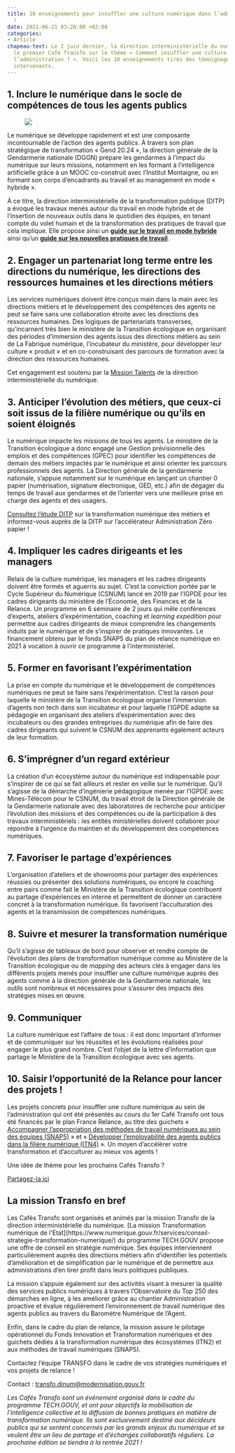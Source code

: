 ```yaml
---
title: 10 enseignements pour insuffler une culture numérique dans l’administration
  !
date: 2021-06-21 03:28:00 +02:00
categories:
- Article
chapeau-text: Le 2 juin dernier, la direction interministérielle du numérique a organisé
  le premier Café Transfo sur le thème « Comment insuffler une culture numérique dans
  l’administration ? ». Voici les 10 enseignements tirés des témoignages des différents
  intervenants.
---
```


## 1. Inclure le numérique dans le socle de compétences de tous les agents publics

<figure class='image-left' style='width: 50%;'>
<img src="/uploads/swiss-army-knife_bleu.png"/>
</figure>Le numérique se développe rapidement et est une composante incontournable de l’action des agents publics. À travers son plan stratégique de transformation « Gend 20.24 », la direction générale de la Gendarmerie nationale (DGGN) prépare les gendarmes à l’impact du numérique sur leurs missions, notamment en les formant à l’intelligence artificielle grâce à un MOOC co-construit avec l’Institut Montaigne, ou en formant son corps d’encadrants au travail et au management en mode « hybride ».

À ce titre, la direction interministérielle de la transformation publique (DITP) a évoqué les travaux menés autour du travail en mode hybride et de l’insertion de nouveaux outils dans le quotidien des équipes, en tenant compte du volet humain et de la transformation des pratiques de travail que cela implique. Elle propose ainsi un **[guide sur le travail en mode hybride](https://www.modernisation.gouv.fr/home/guide-teletravail-et-presentiel)** ainsi qu’un **[guide sur les nouvelles pratiques de travail](https://www.modernisation.gouv.fr/actualites/recueil-sur-les-nouvelles-pratiques-de-travail-animation-du-collectif-transversalite-renforcement-de-lefficacite-initier-un-changement-durable-dans-la-fonction-publique)**.

## 2. Engager un partenariat long terme entre les directions du numérique, les directions des ressources humaines et les directions métiers

Les services numériques doivent être conçus main dans la main avec les directions métiers et le développement des compétences des agents ne peut se faire sans une collaboration étroite avec les directions des ressources humaines. Des logiques de partenariats transverses, qu’incarnent très bien le ministère de la Transition écologique en organisant des périodes d’immersion des agents issus des directions métiers au sein de La Fabrique numérique, l’incubateur du ministère, pour développer leur culture « produit » et en co-construisant des parcours de formation avec la direction des ressources humaines.

Cet engagement est soutenu par la [Mission Talents](https://www.numerique.gouv.fr/services/partagez-vos-talents-numeriques/) de la direction interministérielle du numérique.

## 3. Anticiper l’évolution des métiers, que ceux-ci soit issus de la filière numérique ou qu’ils en soient éloignés

Le numérique impacte les missions de tous les agents. Le ministère de la Transition écologique a donc engagé une Gestion prévisionnelle des emplois et des compétences (GPEC) pour identifier les compétences de demain des métiers impactés par le numérique et ainsi orienter les parcours professionnels des agents. La Direction générale de la gendarmerie nationale, s’appuie notamment sur le numérique en lançant un chantier 0 papier (numérisation, signature électronique, GED, etc.) afin de dégager du temps de travail aux gendarmes et de l’orienter vers une meilleure prise en charge des agents et des usagers.

[Consultez l’étude DITP](https://www.modernisation.gouv.fr/etudes-et-referentiels/numerique-et-transformation-des-metiers-publics-quelles-perspectives-0) sur la transformation numérique des métiers et informez-vous auprès de la DITP sur l’accélérateur Administration Zéro papier !

## 4. Impliquer les cadres dirigeants et les managers

Relais de la culture numérique, les managers et les cadres dirigeants doivent être formés et aguerris au sujet. C’est la conviction portée par le Cycle Supérieur du Numérique (CSNUM) lancé en 2019 par l’IGPDE pour les cadres dirigeants du ministère de l’Économie, des Finances et de la Relance. Un programme en 6 séminaire de 2 jours qui mêle conférences d’experts, ateliers d’expérimentation, coaching et <i><span lang="en">learning expedition</span></i> pour permettre aux cadres dirigeants de mieux comprendre les changements induits par le numérique et de s’inspirer de pratiques innovantes. Le financement obtenu par le fonds SNAP5 du plan de relance numérique en 2021 à vocation à ouvrir ce programme à l’interministériel.

## 5. Former en favorisant l’expérimentation

La prise en compte du numérique et le développement de compétences numériques ne peut se faire sans l’expérimentation. C’est la raison pour laquelle le ministère de la Transition écologique organise l’immersion d’agents non tech dans son incubateur et pour laquelle l’IGPDE adapte sa pédagogie en organisant des ateliers d’expérimentation avec des incubateurs ou des grandes entreprises du numérique afin de faire des cadres dirigeants qui suivent le CSNUM des apprenants également acteurs de leur formation.

## 6. S’imprégner d’un regard extérieur

La création d’un écosystème autour du numérique est indispensable pour s’inspirer de ce qui se fait ailleurs et rester en veille sur le numérique. Qu’il s’agisse de la démarche d’ingénierie pédagogique menée par l’IGPDE avec Mines-Télécom pour le CSNUM, du travail étroit de la Direction générale de la Gendarmerie nationale avec des laboratoires de recherche pour anticiper l’évolution des missions et des compétences ou de la participation à des travaux interministériels : les entités ministérielles doivent collaborer pour répondre à l’urgence du maintien et du développement des compétences numériques.

## 7. Favoriser le partage d’expériences

L’organisation d’ateliers et de showrooms pour partager des expériences réussies ou présenter des solutions numériques, ou encore le coaching entre pairs comme fait le Ministère de la Transition écologique contribuent au partage d’expériences en interne et permettent de donner un caractère concret à la transformation numérique. Ils favorisent l’acculturation des agents et la transmission de compétences numériques.

## 8. Suivre et mesurer la transformation numérique

Qu’il s’agisse de tableaux de bord pour observer et rendre compte de l’évolution des plans de transformation numérique comme au Ministère de la Transition écologique ou de <i><span lang="en">mapping</span></i> des acteurs clés à engager dans les différents projets menés pour insuffler une culture numérique auprès des agents comme à la direction générale de la Gendarmerie nationale, les outils sont nombreux et nécessaires pour s’assurer des impacts des stratégies mises en œuvre.

## 9. Communiquer

La culture numérique est l’affaire de tous : il est donc important d’informer et de communiquer sur les réussites et les évolutions réalisées pour engager le plus grand nombre. C’est l’objet de la lettre d’information que partage le Ministère de la Transition écologique avec ses agents.

## 10. Saisir l’opportunité de la Relance pour lancer des projets !

Les projets concrets pour insuffler une culture numérique au sein de l’administration qui ont été présentés au cours du 1er Café Transfo ont tous été financés par le plan France Relance, au titre des guichets « [Accompagner l’appropriation des méthodes de travail numériques au sein des équipes (SNAP5)](https://france-relance.transformation.gouv.fr/b07b-accompagner-lappropriation-des-methodes-de-tr "Accompagner l’appropriation des méthodes de travail numériques au sein des équipes (SNAP5) - Lien externe") » et « [Développer l’employabilité des agents publics dans la filière numérique (ITN4)](https://france-relance.transformation.gouv.fr/508d-developper-lemployabilite-des-agents-publics- "Développer l’employabilité des agents publics dans la filière numérique (ITN4) - Lien externe") ». Un moyen d’accélérer votre transformation et d’acculturer au mieux vos agents !
<br>

<div class="text-center">Une idée de thème pour les prochains Cafés Transfo ?</div> 
<div class="lien-important"><p><a href="https://app.klaxoon.com/join/YHTYNWA" alt="Partagez-la ici - Lien externe">Partagez-la ici</a></p></div>


<div class="noir encadre">
<h2>La mission Transfo en bref</h2>
<p>Les Cafés Transfo sont organisés et animés par la mission Transfo de la direction interministérielle du numérique.
[La mission Transformation numérique de l'Etat](https://www.numerique.gouv.fr/services/conseil-strategie-transformation-numerique/) du programme TECH.GOUV propose une offre de conseil en stratégie numérique. Ses équipes interviennent particulièrement auprès des directions métiers afin d’identifier les potentiels d’amélioration et de simplification par le numérique et de permettre aux administrations d’en tirer profit dans leurs politiques publiques.

La mission s’appuie également sur des activités visant à mesurer la qualité des services publics numériques à travers l’Observatoire du Top 250 des démarches en ligne, à les améliorer grâce au chantier Administration proactive et évalue régulièrement l’environnement de travail numérique des agents publics au travers du Baromètre Numérique de l’Agent.

Enfin, dans le cadre du plan de relance, la mission assure le pilotage opérationnel du Fonds Innovation et Transformation numériques et des guichets dédiés à la transformation numérique des écosystèmes (ITN2) et aux méthodes de travail numériques (SNAP5).

Contactez l’équipe TRANSFO dans le cadre de vos stratégies numériques et vos projets de relance !

Contact : [transfo.dinum@modernisation.gouv.fr](mailto:transfo.dinum@modernisation.gouv.fr)

*Les Cafés Transfo sont un événement organisé dans le cadre du programme TECH.GOUV, et ont pour objectifs la mobilisation de l'intelligence collective et la diffusion de bonnes pratiques en matière de transformation numérique. Ils sont exclusivement destiné aux décideurs publics qui se sentent concernés par les grands enjeux du numérique et se veulent être un lieu de partage et d’échanges collaboratifs réguliers. La prochaine édition se tiendra à la rentrée 2021 !*